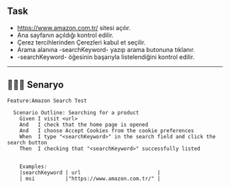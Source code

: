 
Task
---
- https://www.amazon.com.tr/ sitesi açılır.
- Ana sayfanın açıldığı kontrol edilir.
- Çerez tercihlerinden Çerezleri kabul et seçilir.
- Arama alanına  -searchKeyword- yazıp arama butonuna tıklanır.
- -searchKeyword- öğesinin başarıyla listelendiğini kontrol edilir.

---


## 👨🏿‍💻 Senaryo

```cucumber
Feature:Amazon Search Test

  Scenario Outline: Searching for a product
    Given I visit <url>
    And   I check that the home page is opened
    And   I choose Accept Cookies from the cookie preferences
    When  I type "<searchKeyword>" in the search field and click the search button
    Then  I checking that "<searchKeyword>" successfully listed


    Examples:
    |searchKeyword | url                         |
    | msi          |"https://www.amazon.com.tr/" |
```

